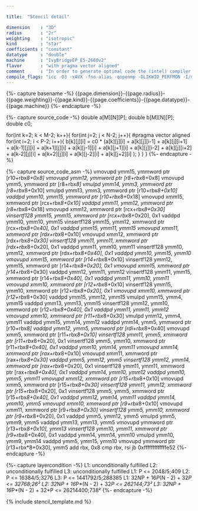 ```yaml
---

title:  "Stencil detail"

dimension    : "3D"
radius       : "2r"
weighting    : "isotropic"
kind         : "star"
coefficients : "constant"
datatype     : "double"
machine      : "IvyBridgeEP_E5-2660v2"
flavor       : "with pragma vector aligned"
comment      : "In order to generate optimal code the (intel) compiler needs a hint for the inner loop: `#pragma vector aligned`"
compile_flags: "icc -O3 -xAVX -fno-alias -qopenmp -DLIKWID_PERFMON -I/mnt/opt/likwid-4.3.2/include -L/mnt/opt/likwid-4.3.2/lib -I./stempel/stempel/headers/ ./stempel/headers/timing.c ./stempel/headers/dummy.c solar_compilable.c -o stencil -llikwid"
---
```


{%- capture basename -%}
{{page.dimension}}-{{page.radius}}-{{page.weighting}}-{{page.kind}}-{{page.coefficients}}-{{page.datatype}}-{{page.machine}}
{%- endcapture -%}

{%- capture source_code -%}
double a[M][N][P];
double b[M][N][P];
double c0;

for(int k=2; k < M-2; k++){
  for(int j=2; j < N-2; j++){
#pragma vector aligned
    for(int i=2; i < P-2; i++){
      b[k][j][i] = c0 * (a[k][j][i]
        + a[k][j][i-1] + a[k][j][i+1]
        + a[k-1][j][i] + a[k+1][j][i]
        + a[k][j-1][i] + a[k][j+1][i]
        + a[k][j][i-2] + a[k][j][i+2]
        + a[k-2][j][i] + a[k+2][j][i]
        + a[k][j-2][i] + a[k][j+2][i]
        );
    }
  }
}
{%- endcapture -%}

{%- capture source_code_asm -%}
vmovupd ymm15, ymmword ptr [r10+rbx*8+0x8]
vmovupd ymm12, ymmword ptr [r8+rbx*8+0x8]
vmovupd ymm5, ymmword ptr [r8+rbx*8]
vmulpd ymm14, ymm3, ymmword ptr [r8+rbx*8+0x10]
vmulpd ymm13, ymm3, ymmword ptr [r10+rbx*8+0x10]
vaddpd ymm10, ymm15, ymmword ptr [r10+rbx*8+0x18]
vmovupd xmm15, xmmword ptr [rcx+rbx*8+0x10]
vaddpd ymm11, ymm12, ymmword ptr [r8+rbx*8+0x18]
vmovupd xmm12, xmmword ptr [rcx+rbx*8+0x30]
vinsertf128 ymm15, ymm15, xmmword ptr [rcx+rbx*8+0x20], 0x1
vaddpd ymm10, ymm10, ymm15
vinsertf128 ymm15, ymm12, xmmword ptr [rcx+rbx*8+0x40], 0x1
vaddpd ymm15, ymm11, ymm15
vmovupd xmm11, xmmword ptr [rdx+rbx*8+0x10]
vmovupd xmm12, xmmword ptr [rdx+rbx*8+0x30]
vinsertf128 ymm11, ymm11, xmmword ptr [rdx+rbx*8+0x20], 0x1
vaddpd ymm11, ymm10, ymm11
vinsertf128 ymm10, ymm12, xmmword ptr [rdx+rbx*8+0x40], 0x1
vaddpd ymm10, ymm15, ymm10
vmovupd xmm15, xmmword ptr [r14+rbx*8+0x10]
vinsertf128 ymm12, ymm15, xmmword ptr [r14+rbx*8+0x20], 0x1
vmovupd xmm15, xmmword ptr [r14+rbx*8+0x30]
vaddpd ymm12, ymm11, ymm12
vinsertf128 ymm11, ymm15, xmmword ptr [r14+rbx*8+0x40], 0x1
vaddpd ymm11, ymm10, ymm11
vmovupd xmm10, xmmword ptr [r12+rbx*8+0x10]
vinsertf128 ymm15, ymm10, xmmword ptr [r12+rbx*8+0x20], 0x1
vmovupd xmm10, xmmword ptr [r12+rbx*8+0x30]
vaddpd ymm15, ymm12, ymm15
vmulpd ymm15, ymm4, ymm15
vaddpd ymm13, ymm13, ymm15
vinsertf128 ymm12, ymm10, xmmword ptr [r12+rbx*8+0x40], 0x1
vaddpd ymm11, ymm11, ymm12
vmovupd xmm10, xmmword ptr [r11+rbx*8+0x30]
vmulpd ymm12, ymm4, ymm11
vaddpd ymm15, ymm14, ymm12
vaddpd ymm14, ymm5, ymmword ptr [r10+rbx*8]
vaddpd ymm12, ymm5, ymmword ptr [rdi+rbx*8+0x40]
vmovupd xmm5, xmmword ptr [r11+rbx*8+0x10]
vinsertf128 ymm11, ymm5, xmmword ptr [r11+rbx*8+0x20], 0x1
vinsertf128 ymm5, ymm10, xmmword ptr [r11+rbx*8+0x40], 0x1
vaddpd ymm10, ymm14, ymm11
vmovupd xmm14, xmmword ptr [rax+rbx*8+0x10]
vmovupd xmm11, xmmword ptr [rax+rbx*8+0x30]
vaddpd ymm5, ymm12, ymm5
vinsertf128 ymm12, ymm14, xmmword ptr [rax+rbx*8+0x20], 0x1
vinsertf128 ymm11, ymm11, xmmword ptr [rax+rbx*8+0x40], 0x1
vaddpd ymm14, ymm10, ymm12
vaddpd ymm10, ymm5, ymm11
vmovupd xmm12, xmmword ptr [r15+rbx*8+0x10]
vmovupd xmm5, xmmword ptr [r15+rbx*8+0x30]
vinsertf128 ymm11, ymm12, xmmword ptr [r15+rbx*8+0x20], 0x1
vinsertf128 ymm5, ymm5, xmmword ptr [r15+rbx*8+0x40], 0x1
vaddpd ymm12, ymm14, ymm11
vaddpd ymm14, ymm10, ymm5
vmovupd xmm10, xmmword ptr [r9+rbx*8+0x10]
vmovupd xmm11, xmmword ptr [r9+rbx*8+0x30]
vinsertf128 ymm5, ymm10, xmmword ptr [r9+rbx*8+0x20], 0x1
vaddpd ymm5, ymm12, ymm5
vmulpd ymm5, ymm9, ymm5
vaddpd ymm13, ymm13, ymm5
vmovupd ymmword ptr [r13+rbx*8+0x10], ymm13
vinsertf128 ymm10, ymm11, xmmword ptr [r9+rbx*8+0x40], 0x1
vaddpd ymm14, ymm14, ymm10
vmulpd ymm10, ymm9, ymm14
vaddpd ymm5, ymm15, ymm10
vmovupd ymmword ptr [r13+rbx*8+0x30], ymm5
add rbx, 0x8
cmp rbx, rsi
jb 0xfffffffffffffe52
{%- endcapture -%}

{%- capture layercondition -%}
L1: unconditionally fulfilled
L2: unconditionally fulfilled
L3: unconditionally fulfilled
L1: P <= 2048/5;409
L2: P <= 16384/5;3276
L3: P <= 1441792/5;288385
L1: 32*N*P + 16*P*(N - 2) + 32*P <= 32768;26²
L2: 32*N*P + 16*P*(N - 2) + 32*P <= 262144;73²
L3: 32*N*P + 16*P*(N - 2) + 32*P <= 26214400;738²
{%- endcapture -%}

{% include stencil_template.md %}


